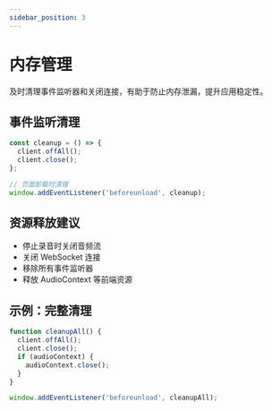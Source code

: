 ```yaml
---
sidebar_position: 3
---
```


# 内存管理

及时清理事件监听器和关闭连接，有助于防止内存泄漏，提升应用稳定性。

## 事件监听清理

```typescript
const cleanup = () => {
  client.offAll();
  client.close();
};

// 页面卸载时清理
window.addEventListener('beforeunload', cleanup);
```

## 资源释放建议

- 停止录音时关闭音频流
- 关闭 WebSocket 连接
- 移除所有事件监听器
- 释放 AudioContext 等前端资源

## 示例：完整清理

```typescript
function cleanupAll() {
  client.offAll();
  client.close();
  if (audioContext) {
    audioContext.close();
  }
}

window.addEventListener('beforeunload', cleanupAll);
``` 